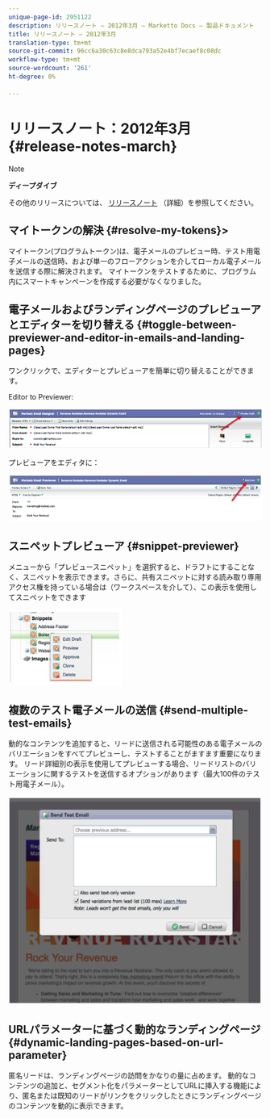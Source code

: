 ```yaml
---
unique-page-id: 2951122
description: リリースノート — 2012年3月 — Marketto Docs — 製品ドキュメント
title: リリースノート — 2012年3月
translation-type: tm+mt
source-git-commit: 96cc6a30c63c8e8dca793a52e4bf7ecaef8c08dc
workflow-type: tm+mt
source-wordcount: '261'
ht-degree: 0%

---
```



# リリースノート：2012年3月 {#release-notes-march}

>[!NOTE]
>
>**ディープダイブ**
>
>その他のリリースについては、 [リリースノート](http://docs.marketo.com/display/docs/release+notes) （詳細）を参照してください。
>
>## マイトークンの解決 {#resolve-my-tokens}>

マイトークン(プログラムトークン)は、電子メールのプレビュー時、テスト用電子メールの送信時、および単一のフローアクションを介してローカル電子メールを送信する際に解決されます。 マイトークンをテストするために、プログラム内にスマートキャンペーンを作成する必要がなくなりました。

## 電子メールおよびランディングページのプレビューアとエディターを切り替える {#toggle-between-previewer-and-editor-in-emails-and-landing-pages}

ワンクリックで、エディターとプレビューアを簡単に切り替えることができます。

Editor to Previewer:

![](assets/image2014-9-23-10-3a0-3a13.png)

プレビューアをエディタに：

![](assets/image2014-9-23-10-3a0-3a25.png)

## スニペットプレビューア {#snippet-previewer}

メニューから「プレビュースニペット」を選択すると、ドラフトにすることなく、スニペットを表示できます。さらに、共有スニペットに対する読み取り専用アクセス権を持っている場合は（ワークスペースを介して）、この表示を使用してスニペットをできます

![](assets/image2014-9-23-10-3a0-3a37.png)

## 複数のテスト電子メールの送信 {#send-multiple-test-emails}

動的なコンテンツを追加すると、リードに送信される可能性のある電子メールのバリエーションをすべてプレビューし、テストすることがますます重要になります。 リード詳細別の表示を使用してプレビューする場合、リードリストのバリエーションに関するテストを送信するオプションがあります（最大100件のテスト用電子メール）。

![](assets/image2014-9-23-10-3a0-3a50.png)

## URLパラメーターに基づく動的なランディングページ {#dynamic-landing-pages-based-on-url-parameter}

匿名リードは、ランディングページの訪問をかなりの量に占めます。 動的なコンテンツの追加と、セグメント化をパラメーターとしてURLに挿入する機能により、匿名または既知のリードがリンクをクリックしたときにランディングページのコンテンツを動的に表示できます。
